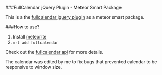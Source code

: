 ###FullCalendar jQuery Plugin - Meteor Smart Package

This is a the [fullcalendar jquery plugin](http://arshaw.com/fullcalendar/) as a meteor smart package.

###How to use?

1. Install [meteorite](https://github.com/oortcloud/meteorite)
2. `mrt add fullcalendar`

Check out the [fullcalendar api](http://arshaw.com/fullcalendar/docs/) for more details.

The calendar was edited by me to fix bugs that prevented calendar to be responsive to window size.
